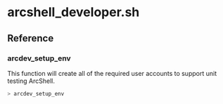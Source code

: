 # arcshell_developer.sh

## Reference


### arcdev_setup_env
This function will create all of the required user accounts to support unit testing ArcShell.
```bash
> arcdev_setup_env
```

